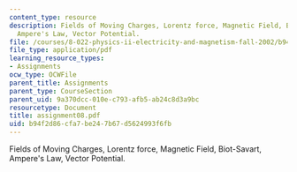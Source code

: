 ```yaml
---
content_type: resource
description: Fields of Moving Charges, Lorentz force, Magnetic Field, Biot-Savart,
  Ampere's Law, Vector Potential.
file: /courses/8-022-physics-ii-electricity-and-magnetism-fall-2002/b94f2d86cfa7be247b67d5624993f6fb_assignment08.pdf
file_type: application/pdf
learning_resource_types:
- Assignments
ocw_type: OCWFile
parent_title: Assignments
parent_type: CourseSection
parent_uid: 9a370dcc-010e-c793-afb5-ab24c8d3a9bc
resourcetype: Document
title: assignment08.pdf
uid: b94f2d86-cfa7-be24-7b67-d5624993f6fb
---
```

Fields of Moving Charges, Lorentz force, Magnetic Field, Biot-Savart, Ampere's Law, Vector Potential.


